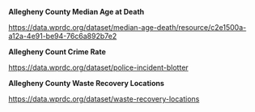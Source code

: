 **Allegheny County Median Age at Death**

https://data.wprdc.org/dataset/median-age-death/resource/c2e1500a-a12a-4e91-be94-76c6a892b7e2

**Allegheny Count Crime Rate**

https://data.wprdc.org/dataset/police-incident-blotter

**Allegheny County Waste Recovery Locations**

https://data.wprdc.org/dataset/waste-recovery-locations
